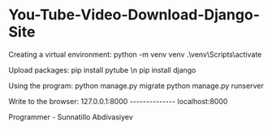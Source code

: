 # You-Tube-Video-Download-Django-Site

Creating a virtual environment:
    python -m venv venv
    .\venv\Scripts\activate

Upload packages:
    pip install pytube \n
    pip install django

Using the program:
    python manage.py migrate
    python manage.py runserver

Write to the browser:
    127.0.0.1:8000
    --------------
    localhost:8000

Programmer - Sunnatillo Abdivasiyev